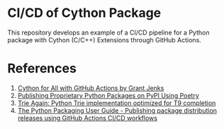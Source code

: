 # CI/CD of Cython Package

This repository develops an example of a CI/CD pipeline for a Python package with Cython (C/C++) Extensions through GitHub Actions.


# References

1. [Cython for All with GitHub Actions by Grant Jenks](https://github.com/grantjenks/python-c2f/tree/master) 
2. [Publishing Proprietary Python Packages on PyPI Using Poetry](https://d39l7znklsxxzt.cloudfront.net/zh/blog/2021/01/19/publishing-a-proprietary-python-package-on-pypi-using-poetry/)
3. [Trie Again: Python Trie implementation optimized for T9 completion](https://github.com/EgorBlagov/trie-again/tree/main)
4. [The Python Packaging User Guide - Publishing package distribution releases using GitHub Actions CI/CD workflows](https://packaging.python.org/en/latest/guides/publishing-package-distribution-releases-using-github-actions-ci-cd-workflows/)

